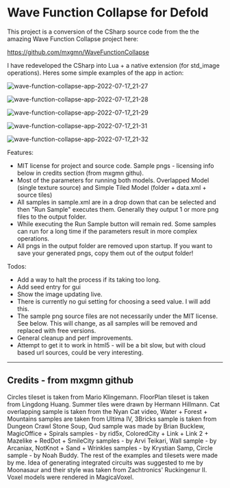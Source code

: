 # Wave Function Collapse for Defold

This project is a conversion of the CSharp source code from the the amazing Wave Function Collapse project here:

https://github.com/mxgmn/WaveFunctionCollapse

I have redeveloped the CSharp into Lua + a native extension (for std_image operations). 
Heres some simple examples of the app in action:

![wave-function-collapse-app-2022-07-17_21-27](https://user-images.githubusercontent.com/3954182/179398212-3de9c6c3-8d9f-4b94-8c95-86d1019e9ce2.png)

![wave-function-collapse-app-2022-07-17_21-28](https://user-images.githubusercontent.com/3954182/179398218-e1395f58-6309-4d0a-83d9-9cefb8af29cd.png)

![wave-function-collapse-app-2022-07-17_21-29](https://user-images.githubusercontent.com/3954182/179398227-853eb6f6-c7b9-495c-8aeb-63074088f85b.png)

![wave-function-collapse-app-2022-07-17_21-31](https://user-images.githubusercontent.com/3954182/179398238-655a898a-555e-46ff-b9c5-912d97a01e0f.png)

![wave-function-collapse-app-2022-07-17_21-32](https://user-images.githubusercontent.com/3954182/179398241-124a53f6-30fc-4aba-962f-6b494b1bce2a.png)

Features:

- MIT license for project and source code. Sample pngs - licensing info below in credits section (from mxgmn githu).
- Most of the parameters for running both models. Overlapped Model (single texture source) and Simple Tiled Model (folder + data.xml + source tiles)
- All samples in sample.xml are in a drop down that can be selected and then "Run Sample" executes them. Generally they output 1 or more png files to the output folder.
- While executing the Run Sample button will remain red. Some samples can run for a long time if the parameters result in more complex operations.
- All pngs in the output folder are removed upon startup. If you want to save your generated pngs, copy them out of the output folder!

Todos:
- Add a way to halt the process if its taking too long.
- Add seed entry for gui
- Show the image updating live.
- There is currently no gui setting for choosing a seed value. I will add this.
- The sample png source files are not necessarily under the MIT license. See below. This will change, as all samples will be removed and replaced with free versions.
- General cleanup and perf improvements.
- Attempt to get it to work in html5 - will be a bit slow, but with cloud based url sources, could be very interesting.

---
## Credits - from mxgmn github

Circles tileset is taken from Mario Klingemann. FloorPlan tileset is taken from Lingdong Huang. Summer tiles were drawn by Hermann Hillmann. Cat overlapping sample is taken from the Nyan Cat video, Water + Forest + Mountains samples are taken from Ultima IV, 3Bricks sample is taken from Dungeon Crawl Stone Soup, Qud sample was made by Brian Bucklew, MagicOffice + Spirals samples - by rid5x, ColoredCity + Link + Link 2 + Mazelike + RedDot + SmileCity samples - by Arvi Teikari, Wall sample - by Arcaniax, NotKnot + Sand + Wrinkles samples - by Krystian Samp, Circle sample - by Noah Buddy. The rest of the examples and tilesets were made by me. Idea of generating integrated circuits was suggested to me by Moonasaur and their style was taken from Zachtronics' Ruckingenur II. Voxel models were rendered in MagicaVoxel.
